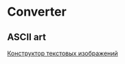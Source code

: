 # Converter

## ASCII art

[Конструктор текстовых изображений](https://patorjk.com/software/taag/#p=display&f=Big)
